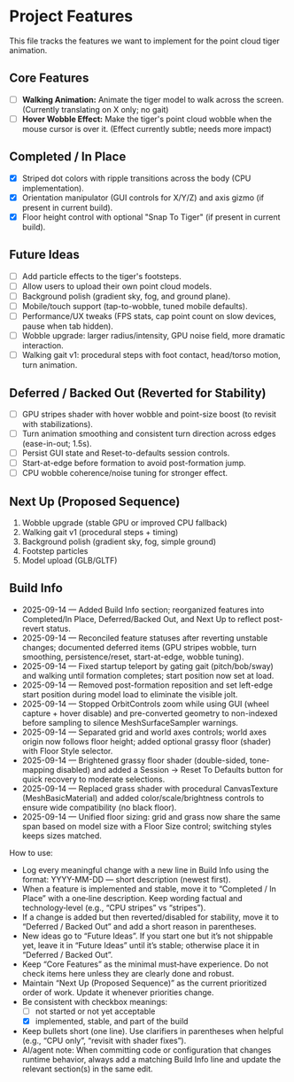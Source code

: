 # Project Features

This file tracks the features we want to implement for the point cloud tiger animation.

## Core Features

- [ ] **Walking Animation:** Animate the tiger model to walk across the screen. (Currently translating on X only; no gait)
- [ ] **Hover Wobble Effect:** Make the tiger's point cloud wobble when the mouse cursor is over it. (Effect currently subtle; needs more impact)

## Completed / In Place

- [x] Striped dot colors with ripple transitions across the body (CPU implementation).
- [x] Orientation manipulator (GUI controls for X/Y/Z) and axis gizmo (if present in current build).
- [x] Floor height control with optional "Snap To Tiger" (if present in current build).

## Future Ideas

- [ ] Add particle effects to the tiger's footsteps.
- [ ] Allow users to upload their own point cloud models.
- [ ] Background polish (gradient sky, fog, and ground plane).
- [ ] Mobile/touch support (tap-to-wobble, tuned mobile defaults).
- [ ] Performance/UX tweaks (FPS stats, cap point count on slow devices, pause when tab hidden).
- [ ] Wobble upgrade: larger radius/intensity, GPU noise field, more dramatic interaction.
- [ ] Walking gait v1: procedural steps with foot contact, head/torso motion, turn animation.

## Deferred / Backed Out (Reverted for Stability)

- [ ] GPU stripes shader with hover wobble and point-size boost (to revisit with stabilizations).
- [ ] Turn animation smoothing and consistent turn direction across edges (ease-in-out; 1.5s).
- [ ] Persist GUI state and Reset-to-defaults session controls.
- [ ] Start-at-edge before formation to avoid post-formation jump.
- [ ] CPU wobble coherence/noise tuning for stronger effect.

## Next Up (Proposed Sequence)

1) Wobble upgrade (stable GPU or improved CPU fallback)
2) Walking gait v1 (procedural steps + timing)
3) Background polish (gradient sky, fog, simple ground)
4) Footstep particles
5) Model upload (GLB/GLTF)

## Build Info

- 2025-09-14 — Added Build Info section; reorganized features into Completed/In Place, Deferred/Backed Out, and Next Up to reflect post-revert status.
- 2025-09-14 — Reconciled feature statuses after reverting unstable changes; documented deferred items (GPU stripes wobble, turn smoothing, persistence/reset, start-at-edge, wobble tuning).
- 2025-09-14 — Fixed startup teleport by gating gait (pitch/bob/sway) and walking until formation completes; start position now set at load.
- 2025-09-14 — Removed post-formation reposition and set left-edge start position during model load to eliminate the visible jolt.
- 2025-09-14 — Stopped OrbitControls zoom while using GUI (wheel capture + hover disable) and pre-converted geometry to non-indexed before sampling to silence MeshSurfaceSampler warnings.
- 2025-09-14 — Separated grid and world axes controls; world axes origin now follows floor height; added optional grassy floor (shader) with Floor Style selector.
- 2025-09-14 — Brightened grassy floor shader (double-sided, tone-mapping disabled) and added a Session → Reset To Defaults button for quick recovery to moderate selections.
- 2025-09-14 — Replaced grass shader with procedural CanvasTexture (MeshBasicMaterial) and added color/scale/brightness controls to ensure wide compatibility (no black floor).
- 2025-09-14 — Unified floor sizing: grid and grass now share the same span based on model size with a Floor Size control; switching styles keeps sizes matched.

How to use:
- Log every meaningful change with a new line in Build Info using the format: YYYY-MM-DD — short description (newest first).
- When a feature is implemented and stable, move it to “Completed / In Place” with a one‑line description. Keep wording factual and technology‑level (e.g., “CPU stripes” vs “stripes”).
- If a change is added but then reverted/disabled for stability, move it to “Deferred / Backed Out” and add a short reason in parentheses.
- New ideas go to “Future Ideas”. If you start one but it’s not shippable yet, leave it in “Future Ideas” until it’s stable; otherwise place it in “Deferred / Backed Out”.
- Keep “Core Features” as the minimal must‑have experience. Do not check items here unless they are clearly done and robust.
- Maintain “Next Up (Proposed Sequence)” as the current prioritized order of work. Update it whenever priorities change.
- Be consistent with checkbox meanings:
  - [ ] not started or not yet acceptable
  - [x] implemented, stable, and part of the build
- Keep bullets short (one line). Use clarifiers in parentheses when helpful (e.g., “CPU only”, “revisit with shader fixes”).
- AI/agent note: When committing code or configuration that changes runtime behavior, always add a matching Build Info line and update the relevant section(s) in the same edit.
